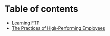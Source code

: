 # Table of contents

* [Learning FTP](README.md)
* [The Practices of High-Performing Employees](the-practices-of-high-performing-employees.md)
